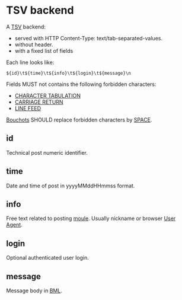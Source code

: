 # TSV backend

A [TSV](https://en.wikipedia.org/wiki/Tab-separated_values) backend:

- served with HTTP Content-Type: text/tab-separated-values.
- without header.
- with a fixed list of fields

Each line looks like:

```
${id}\t${time}\t${info}\t${login}\t${message}\n
```

Fields MUST not contains the following forbidden characters:

- [CHARACTER TABULATION](http://www.fileformat.info/info/unicode/char/0009/index.htm)
- [CARRIAGE RETURN](http://www.fileformat.info/info/unicode/char/000D/index.htm)
- [LINE FEED](http://www.fileformat.info/info/unicode/char/000A/index.htm)

[Bouchots](../ontology/bouchot.md) SHOULD replace forbidden characters by
[SPACE](http://www.fileformat.info/info/unicode/char/0020/index.htm).

## id

Technical post numeric identifier.

## time

Date and time of post in yyyyMMddHHmmss format.

## info

Free text related to posting [moule](../ontology/moules.md). Usually nickname or browser [User Agent](https://en.wikipedia.org/wiki/User_agent).

## login

Optional authenticated  user login.

## message

Message body in [BML](./legacy_bml.md).